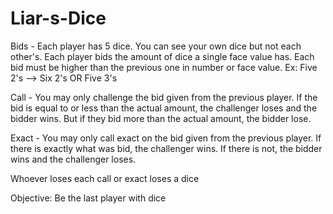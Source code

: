 # Liar-s-Dice

Bids - Each player has 5 dice. You can see your own dice but not each other's. Each player bids the amount of dice a single face value has. Each bid must be higher than the previous one in number or face value. Ex: Five 2's --> Six 2's OR Five 3's

Call - You may only challenge the bid given from the previous player. If the bid is equal to or less than the actual amount, the challenger loses and the bidder wins. But if they bid more than the actual amount, the bidder lose.

Exact - You may only call exact on the bid given from the previous player. If there is exactly what was bid, the challenger wins. If there is not, the bidder wins and the challenger loses.

Whoever loses each call or exact loses a dice

Objective: Be the last player with dice
